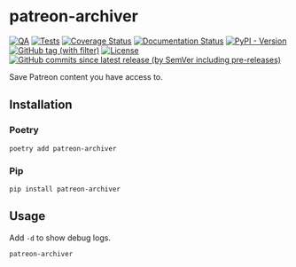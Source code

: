 # patreon-archiver

[![QA](https://github.com/Tatsh/patreon-archiver/actions/workflows/qa.yml/badge.svg)](https://github.com/Tatsh/patreon-archiver/actions/workflows/qa.yml)
[![Tests](https://github.com/Tatsh/patreon-archiver/actions/workflows/tests.yml/badge.svg)](https://github.com/Tatsh/patreon-archiver/actions/workflows/tests.yml)
[![Coverage Status](https://coveralls.io/repos/github/Tatsh/patreon-archiver/badge.svg?branch=master)](https://coveralls.io/github/Tatsh/patreon-archiver?branch=master)
[![Documentation Status](https://readthedocs.org/projects/patreon-archiver/badge/?version=latest)](https://patreon-archiver.readthedocs.org/?badge=latest)
[![PyPI - Version](https://img.shields.io/pypi/v/patreon-archiver)](https://pypi.org/project/patreon-archiver/)
[![GitHub tag (with filter)](https://img.shields.io/github/v/tag/Tatsh/patreon-archiver)](https://github.com/Tatsh/patreon-archiver/tags)
[![License](https://img.shields.io/github/license/Tatsh/patreon-archiver)](https://github.com/Tatsh/patreon-archiver/blob/master/LICENSE.txt)
[![GitHub commits since latest release (by SemVer including pre-releases)](https://img.shields.io/github/commits-since/Tatsh/patreon-archiver/v0.0.7/master)](https://github.com/Tatsh/patreon-archiver/compare/v0.0.7...master)

Save Patreon content you have access to.

## Installation

### Poetry

```shell
poetry add patreon-archiver
```

### Pip

```shell
pip install patreon-archiver
```

## Usage

Add `-d` to show debug logs.

```shell
patreon-archiver
```
